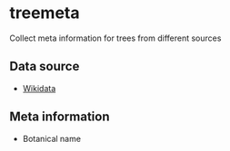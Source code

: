 # treemeta

Collect meta information for trees from different sources

## Data source

- [Wikidata](https://www.wikidata.org)

## Meta information
- Botanical name
